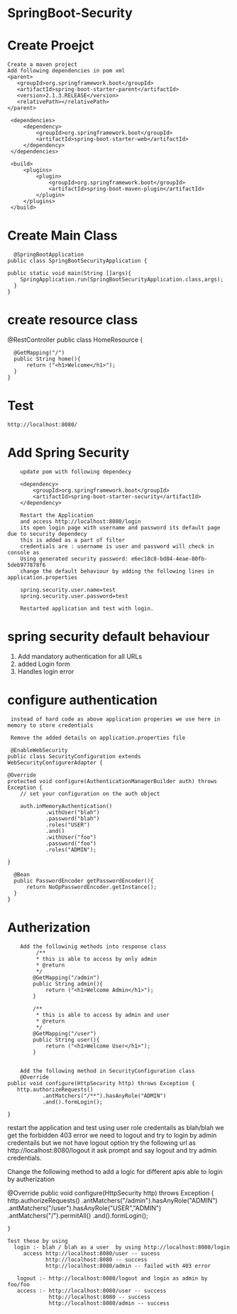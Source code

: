 # SpringBoot-Security

# Create Proejct

    Create a maven project 
    Add following dependencies in pom xml
    <parent>
       <groupId>org.springframework.boot</groupId>
       <artifactId>spring-boot-starter-parent</artifactId>
       <version>2.1.3.RELEASE</version>
       <relativePath></relativePath>
    </parent>

     <dependencies>
         <dependency>
             <groupId>org.springframework.boot</groupId>
             <artifactId>spring-boot-starter-web</artifactId>
         </dependency>
     </dependencies>

     <build>
         <plugins>
             <plugin>
                 <groupId>org.springframework.boot</groupId>
                 <artifactId>spring-boot-maven-plugin</artifactId>
             </plugin>
         </plugins>
     </build>
     
  # Create Main Class 
    
      @SpringBootApplication
    public class SpringBootSecurityApplication {

    public static void main(String []args){
        SpringApplication.run(SpringBootSecurityApplication.class,args);
      }
    }
 
 # create resource class 
 
 @RestController
  public class HomeResource {

      @GetMapping("/")
      public String home(){
          return ("<h1>Welcome</h1>");
      }
    }
    
# Test
    http://localhost:8080/

# Add Spring Security 
        update pom with following dependecy
        
        <dependency>
            <groupId>org.springframework.boot</groupId>
            <artifactId>spring-boot-starter-security</artifactId>
        </dependency>
        
        Restart the Application 
        and access http://localhost:8080/login 
        its open login page with username and password its default page due to security dependecy 
        this is added as a part of filter 
        credentials are : username is user and password will check in console as 
        Using generated security password: e6ec18c8-bd84-4eae-80fb-5deb977878f6
        change the default behaviour by adding the following lines in application.properties 
        
        spring.security.user.name=test
        spring.security.user.password=test

        Restarted application and test with login.
        
 # spring security default behaviour 
  1. Add mandatory authentication for all URLs
  2. added Login form 
  3. Handles login error 
  
# configure authentication
  
     instead of hard code as above application properies we use here in memory to store credentials 
     
     Remove the added details on application.properties file 
     
     @EnableWebSecurity
    public class SecurityConfiguration extends WebSecurityConfigurerAdapter {

    @Override
    protected void configure(AuthenticationManagerBuilder auth) throws Exception {
        // set your configuration on the auth object

        auth.inMemoryAuthentication()
                .withUser("blah")
                .password("blah")
                .roles("USER")
                .and()
                .withUser("foo")
                .password("foo")
                .roles("ADMIN");

    }

      @Bean
      public PasswordEncoder getPasswordEncoder(){
          return NoOpPasswordEncoder.getInstance();
      }
    }
    
  # Autherization 
        Add the followinig methods into response class
             /**
             * this is able to access by only admin
             * @return
             */
            @GetMapping("/admin")
            public String admin(){
                return ("<h1>Welcome Admin</h1>");
            }

            /**
             * this is able to access by admin and user
             * @return
             */
            @GetMapping("/user")
            public String user(){
                return ("<h1>Welcome User</h1>");
            }
    
    
        Add the following method in SecurityConfiguration class
        @Override
    public void configure(HttpSecurity http) throws Exception {
       http.authorizeRequests()
               .antMatchers("/**").hasAnyRole("ADMIN")
               .and().formLogin();

    }
    
   restart the application and test using user role credentails as blah/blah 
   we get the forbidden 403 error we need to logout and try to login by admin credentails but we not have logout option try the following url as http://localhost:8080/logout it ask prompt and say logout and try admin credentials.
   
   Change the following method to add a logic for different apis able to login by autherization 
   
   @Override
    public void configure(HttpSecurity http) throws Exception {
       http.authorizeRequests()
               .antMatchers("/admin").hasAnyRole("ADMIN")
               .antMatchers("/user").hasAnyRole("USER","ADMIN")
               .antMatchers("/").permitAll()
               .and().formLogin();

    }
    
    Test these by using 
      login :- blah / blah as a user  by using http://localhost:8080/login
         access http://localhost:8080/user -- sucess 
                http://localhost:8080 -- success
                http://localhost:8080/admin -- failed with 403 error 
                
       logout :- http://localhost:8080/logout and login as admin by foo/foo 
       access :- http://localhost:8080/user -- success
                 http://localhost:8080 -- success
                 http://localhost:8080/admin -- success 
      
    
    
      

  
    
